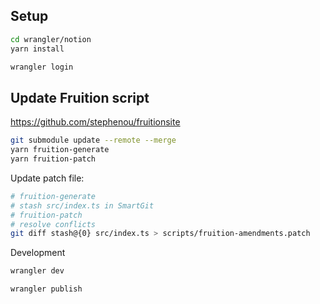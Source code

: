 ## Setup

```bash
cd wrangler/notion
yarn install

wrangler login
```

## Update Fruition script

https://github.com/stephenou/fruitionsite

```bash
git submodule update --remote --merge
yarn fruition-generate
yarn fruition-patch
```

Update patch file:

```bash
# fruition-generate
# stash src/index.ts in SmartGit
# fruition-patch
# resolve conflicts
git diff stash@{0} src/index.ts > scripts/fruition-amendments.patch
```

Development

```bash
wrangler dev
```

```bash
wrangler publish
```
